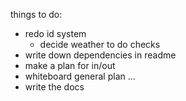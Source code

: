 things to do:

- redo id system
    - decide weather to do checks
- write down dependencies in readme
- make a plan for in/out
- whiteboard general plan
...
- write the docs
